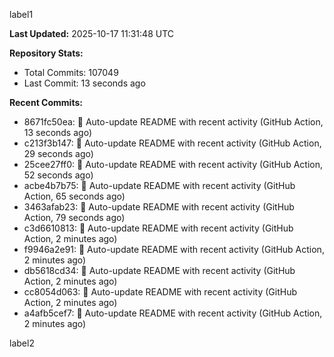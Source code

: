 
label1 
<!-- ACTIVITY_START -->
**Last Updated:** 2025-10-17 11:31:48 UTC

**Repository Stats:**
- Total Commits: 107049
- Last Commit: 13 seconds ago

**Recent Commits:**
- 8671fc50ea: 🤖 Auto-update README with recent activity (GitHub Action, 13 seconds ago)
- c213f3b147: 🤖 Auto-update README with recent activity (GitHub Action, 29 seconds ago)
- 25cee27ff0: 🤖 Auto-update README with recent activity (GitHub Action, 52 seconds ago)
- acbe4b7b75: 🤖 Auto-update README with recent activity (GitHub Action, 65 seconds ago)
- 3463afab23: 🤖 Auto-update README with recent activity (GitHub Action, 79 seconds ago)
- c3d6610813: 🤖 Auto-update README with recent activity (GitHub Action, 2 minutes ago)
- f9946a2e91: 🤖 Auto-update README with recent activity (GitHub Action, 2 minutes ago)
- db5618cd34: 🤖 Auto-update README with recent activity (GitHub Action, 2 minutes ago)
- cc8054d063: 🤖 Auto-update README with recent activity (GitHub Action, 2 minutes ago)
- a4afb5cef7: 🤖 Auto-update README with recent activity (GitHub Action, 2 minutes ago)
<!-- ACTIVITY_END -->

label2
